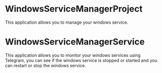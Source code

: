 # WindowsServiceManagerProject
This application allows you to manage your windows service.

# WindowsServiceManagerService
This application allows you to monitor your windows services using Telegram, you can see if the windows service is stopped or started and you can restart or stop the windows service.
